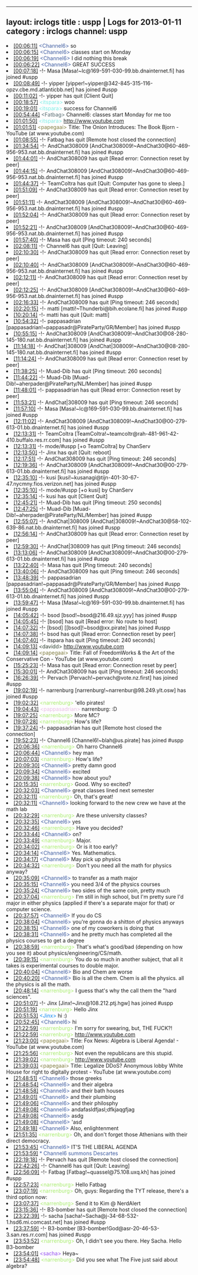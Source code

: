 
---
layout: irclogs
title : uspp | Logs for 2013-01-11
category : irclogs
channel: uspp
---
<li class="logitem"><a href="#00:06:11" name="00:06:11" class="time">[00:06:11]</a> <span class="person" style="color:#3d5ba0">&lt;Channel6&gt;</span> so </li>
<li class="logitem"><a href="#00:06:15" name="00:06:15" class="time">[00:06:15]</a> <span class="person" style="color:#3d5ba0">&lt;Channel6&gt;</span> classes start on Monday </li>
<li class="logitem"><a href="#00:06:19" name="00:06:19" class="time">[00:06:19]</a> <span class="person" style="color:#3d5ba0">&lt;Channel6&gt;</span> I did nothing this break </li>
<li class="logitem"><a href="#00:06:22" name="00:06:22" class="time">[00:06:22]</a> <span class="person" style="color:#3d5ba0">&lt;Channel6&gt;</span> GREAT SUCCESS </li>
<li class="logitem"><a href="#00:07:18" name="00:07:18" class="time">[00:07:18]</a> -!- <span class="join">Masa</span> [Masa!~lc@169-591-030-99.bb.dnainternet.fi] has joined #uspp </li>
<li class="logitem"><a href="#00:08:49" name="00:08:49" class="time">[00:08:49]</a> -!- <span class="join">yipper</span> [yipper!~yipper@342-845-315-116-opzv.cbe.md.atlanticbb.net] has joined #uspp </li>
<li class="logitem"><a href="#00:11:02" name="00:11:02" class="time">[00:11:02]</a> -!- <span class="quit">yipper</span> has quit [Client Quit] </li>
<li class="logitem"><a href="#00:18:57" name="00:18:57" class="time">[00:18:57]</a> <span class="person" style="color:#7deee6">&lt;itspara&gt;</span> woo </li>
<li class="logitem"><a href="#00:19:01" name="00:19:01" class="time">[00:19:01]</a> <span class="person" style="color:#7deee6">&lt;itspara&gt;</span> success for Channel6  </li>
<li class="logitem"><a href="#00:54:44" name="00:54:44" class="time">[00:54:44]</a> <span class="person" style="color:#596d73">&lt;Fatbag&gt;</span> Channel6: classes start Monday for me too </li>
<li class="logitem"><a href="#01:01:50" name="01:01:50" class="time">[01:01:50]</a> <span class="person" style="color:#7deee6">&lt;itspara&gt;</span> <a href="http://www.youtube.com/watch?feature=endscreen&amp;v=AhnaO67xYpY&amp;NR=1" target="_blank">http://www.youtube.com</a> </li>
<li class="logitem"><a href="#01:01:51" name="01:01:51" class="time">[01:01:51]</a> <span class="person" style="color:#817e41">&lt;papegaai&gt;</span> Title: The Onion Introduces: The Book Bjorn - YouTube (at www.youtube.com) </li>
<li class="logitem"><a href="#01:08:55" name="01:08:55" class="time">[01:08:55]</a> -!- <span class="quit">Fatbag</span> has quit [Remote host closed the connection] </li>
<li class="logitem"><a href="#01:34:54" name="01:34:54" class="time">[01:34:54]</a> -!- <span class="join">AndChat308009</span> [AndChat308009!~AndChat30@60-469-956-953.nat.bb.dnainternet.fi] has joined #uspp </li>
<li class="logitem"><a href="#01:44:01" name="01:44:01" class="time">[01:44:01]</a> -!- <span class="quit">AndChat308009</span> has quit [Read error: Connection reset by peer] </li>
<li class="logitem"><a href="#01:44:15" name="01:44:15" class="time">[01:44:15]</a> -!- <span class="join">AndChat308009</span> [AndChat308009!~AndChat30@60-469-956-953.nat.bb.dnainternet.fi] has joined #uspp </li>
<li class="logitem"><a href="#01:44:37" name="01:44:37" class="time">[01:44:37]</a> -!- <span class="quit">TeamColtra</span> has quit [Quit: Computer has gone to sleep.] </li>
<li class="logitem"><a href="#01:51:09" name="01:51:09" class="time">[01:51:09]</a> -!- <span class="quit">AndChat308009</span> has quit [Read error: Connection reset by peer] </li>
<li class="logitem"><a href="#01:51:11" name="01:51:11" class="time">[01:51:11]</a> -!- <span class="join">AndChat308009</span> [AndChat308009!~AndChat30@60-469-956-953.nat.bb.dnainternet.fi] has joined #uspp </li>
<li class="logitem"><a href="#01:52:04" name="01:52:04" class="time">[01:52:04]</a> -!- <span class="quit">AndChat308009</span> has quit [Read error: Connection reset by peer] </li>
<li class="logitem"><a href="#01:52:21" name="01:52:21" class="time">[01:52:21]</a> -!- <span class="join">AndChat308009</span> [AndChat308009!~AndChat30@60-469-956-953.nat.bb.dnainternet.fi] has joined #uspp </li>
<li class="logitem"><a href="#01:57:40" name="01:57:40" class="time">[01:57:40]</a> -!- <span class="quit">Masa</span> has quit [Ping timeout: 240 seconds] </li>
<li class="logitem"><a href="#02:08:11" name="02:08:11" class="time">[02:08:11]</a> -!- <span class="quit">Channel6</span> has quit [Quit: Leaving] </li>
<li class="logitem"><a href="#02:10:30" name="02:10:30" class="time">[02:10:30]</a> -!- <span class="quit">AndChat308009</span> has quit [Read error: Connection reset by peer] </li>
<li class="logitem"><a href="#02:10:40" name="02:10:40" class="time">[02:10:40]</a> -!- <span class="join">AndChat308009</span> [AndChat308009!~AndChat30@60-469-956-953.nat.bb.dnainternet.fi] has joined #uspp </li>
<li class="logitem"><a href="#02:12:11" name="02:12:11" class="time">[02:12:11]</a> -!- <span class="quit">AndChat308009</span> has quit [Read error: Connection reset by peer] </li>
<li class="logitem"><a href="#02:12:25" name="02:12:25" class="time">[02:12:25]</a> -!- <span class="join">AndChat308009</span> [AndChat308009!~AndChat30@60-469-956-953.nat.bb.dnainternet.fi] has joined #uspp </li>
<li class="logitem"><a href="#02:16:33" name="02:16:33" class="time">[02:16:33]</a> -!- <span class="quit">AndChat308009</span> has quit [Ping timeout: 246 seconds] </li>
<li class="logitem"><a href="#02:20:15" name="02:20:15" class="time">[02:20:15]</a> -!- <span class="join">matti</span> [matti!~Thunderbi@bih.ecolane.fi] has joined #uspp </li>
<li class="logitem"><a href="#10:20:14" name="10:20:14" class="time">[10:20:14]</a> -!- <span class="quit">matti</span> has quit [Quit: matti] </li>
<li class="logitem"><a href="#10:54:32" name="10:54:32" class="time">[10:54:32]</a> -!- <span class="join">pappasadrian</span> [pappasadrian!~pappasadr@PirateParty/GR/Member] has joined #uspp </li>
<li class="logitem"><a href="#10:55:15" name="10:55:15" class="time">[10:55:15]</a> -!- <span class="join">AndChat308009</span> [AndChat308009!~AndChat30@08-280-145-180.nat.bb.dnainternet.fi] has joined #uspp </li>
<li class="logitem"><a href="#11:14:18" name="11:14:18" class="time">[11:14:18]</a> -!- <span class="join">AndChat|308009</span> [AndChat|308009!~AndChat30@08-280-145-180.nat.bb.dnainternet.fi] has joined #uspp </li>
<li class="logitem"><a href="#11:14:24" name="11:14:24" class="time">[11:14:24]</a> -!- <span class="quit">AndChat308009</span> has quit [Read error: Connection reset by peer] </li>
<li class="logitem"><a href="#11:38:25" name="11:38:25" class="time">[11:38:25]</a> -!- <span class="quit">Muad-Dib</span> has quit [Ping timeout: 260 seconds] </li>
<li class="logitem"><a href="#11:44:22" name="11:44:22" class="time">[11:44:22]</a> -!- <span class="join">Muad-Dib</span> [Muad-Dib!~aherpader@PirateParty/NL/Member] has joined #uspp </li>
<li class="logitem"><a href="#11:48:01" name="11:48:01" class="time">[11:48:01]</a> -!- <span class="quit">pappasadrian</span> has quit [Read error: Connection reset by peer] </li>
<li class="logitem"><a href="#11:53:21" name="11:53:21" class="time">[11:53:21]</a> -!- <span class="quit">AndChat|308009</span> has quit [Ping timeout: 246 seconds] </li>
<li class="logitem"><a href="#11:57:10" name="11:57:10" class="time">[11:57:10]</a> -!- <span class="join">Masa</span> [Masa!~lc@169-591-030-99.bb.dnainternet.fi] has joined #uspp </li>
<li class="logitem"><a href="#12:11:02" name="12:11:02" class="time">[12:11:02]</a> -!- <span class="join">AndChat308009</span> [AndChat308009!~AndChat30@00-279-613-01.bb.dnainternet.fi] has joined #uspp </li>
<li class="logitem"><a href="#12:13:31" name="12:13:31" class="time">[12:13:31]</a> -!- <span class="join">TeamColtra</span> [TeamColtra!~teamcoltr@rah-481-961-42-410.buffalo.res.rr.com] has joined #uspp </li>
<li class="logitem"><a href="#12:13:31" name="12:13:31" class="time">[12:13:31]</a> -!- mode/<span class="mode">#uspp</span> [+o TeamColtra] by ChanServ </li>
<li class="logitem"><a href="#12:13:50" name="12:13:50" class="time">[12:13:50]</a> -!- <span class="quit">Jinx</span> has quit [Quit: reboot] </li>
<li class="logitem"><a href="#12:17:51" name="12:17:51" class="time">[12:17:51]</a> -!- <span class="quit">AndChat308009</span> has quit [Ping timeout: 246 seconds] </li>
<li class="logitem"><a href="#12:19:36" name="12:19:36" class="time">[12:19:36]</a> -!- <span class="join">AndChat308009</span> [AndChat308009!~AndChat30@00-279-613-01.bb.dnainternet.fi] has joined #uspp </li>
<li class="logitem"><a href="#12:35:10" name="12:35:10" class="time">[12:35:10]</a> -!- <span class="join">kusi</span> [kusi!~kusanagi@tijn-401-30-67-47.nycmny.fios.verizon.net] has joined #uspp </li>
<li class="logitem"><a href="#12:35:10" name="12:35:10" class="time">[12:35:10]</a> -!- mode/<span class="mode">#uspp</span> [+o kusi] by ChanServ </li>
<li class="logitem"><a href="#12:35:14" name="12:35:14" class="time">[12:35:14]</a> -!- <span class="quit">kusi</span> has quit [Client Quit] </li>
<li class="logitem"><a href="#12:45:21" name="12:45:21" class="time">[12:45:21]</a> -!- <span class="quit">Muad-Dib</span> has quit [Ping timeout: 250 seconds] </li>
<li class="logitem"><a href="#12:47:25" name="12:47:25" class="time">[12:47:25]</a> -!- <span class="join">Muad-Dib</span> [Muad-Dib!~aherpader@PirateParty/NL/Member] has joined #uspp </li>
<li class="logitem"><a href="#12:55:07" name="12:55:07" class="time">[12:55:07]</a> -!- <span class="join">AndChat|308009</span> [AndChat|308009!~AndChat30@58-102-639-86.nat.bb.dnainternet.fi] has joined #uspp </li>
<li class="logitem"><a href="#12:56:14" name="12:56:14" class="time">[12:56:14]</a> -!- <span class="quit">AndChat308009</span> has quit [Read error: Connection reset by peer] </li>
<li class="logitem"><a href="#12:59:30" name="12:59:30" class="time">[12:59:30]</a> -!- <span class="quit">AndChat|308009</span> has quit [Ping timeout: 246 seconds] </li>
<li class="logitem"><a href="#13:13:06" name="13:13:06" class="time">[13:13:06]</a> -!- <span class="join">AndChat308009</span> [AndChat308009!~AndChat30@00-279-613-01.bb.dnainternet.fi] has joined #uspp </li>
<li class="logitem"><a href="#13:22:40" name="13:22:40" class="time">[13:22:40]</a> -!- <span class="quit">Masa</span> has quit [Ping timeout: 240 seconds] </li>
<li class="logitem"><a href="#13:40:06" name="13:40:06" class="time">[13:40:06]</a> -!- <span class="quit">AndChat308009</span> has quit [Ping timeout: 246 seconds] </li>
<li class="logitem"><a href="#13:48:39" name="13:48:39" class="time">[13:48:39]</a> -!- <span class="join">pappasadrian</span> [pappasadrian!~pappasadr@PirateParty/GR/Member] has joined #uspp </li>
<li class="logitem"><a href="#13:55:04" name="13:55:04" class="time">[13:55:04]</a> -!- <span class="join">AndChat308009</span> [AndChat308009!~AndChat30@00-279-613-01.bb.dnainternet.fi] has joined #uspp </li>
<li class="logitem"><a href="#13:59:47" name="13:59:47" class="time">[13:59:47]</a> -!- <span class="join">Masa</span> [Masa!~lc@169-591-030-99.bb.dnainternet.fi] has joined #uspp </li>
<li class="logitem"><a href="#14:05:42" name="14:05:42" class="time">[14:05:42]</a> -!- <span class="join">bsod</span> [bsod!~bsod@216.49.sjz.yyy] has joined #uspp </li>
<li class="logitem"><a href="#14:05:45" name="14:05:45" class="time">[14:05:45]</a> -!- <span class="quit">[bsod]</span> has quit [Read error: No route to host] </li>
<li class="logitem"><a href="#14:07:32" name="14:07:32" class="time">[14:07:32]</a> -!- <span class="join">[bsod]</span> [[bsod]!~bsod@xx.pirate] has joined #uspp </li>
<li class="logitem"><a href="#14:07:38" name="14:07:38" class="time">[14:07:38]</a> -!- <span class="quit">bsod</span> has quit [Read error: Connection reset by peer] </li>
<li class="logitem"><a href="#14:07:40" name="14:07:40" class="time">[14:07:40]</a> -!- <span class="quit">itspara</span> has quit [Ping timeout: 240 seconds] </li>
<li class="logitem"><a href="#14:09:13" name="14:09:13" class="time">[14:09:13]</a> <span class="person" style="color:#2d3f2f">&lt;davidd&gt;</span> <a href="http://www.youtube.com/watch?v=N4KLZMIpZc0" target="_blank">http://www.youtube.com</a> </li>
<li class="logitem"><a href="#14:09:14" name="14:09:14" class="time">[14:09:14]</a> <span class="person" style="color:#817e41">&lt;papegaai&gt;</span> Title: Fall of FreedomWorks &amp; the Art of the Conservative Con - YouTube (at www.youtube.com) </li>
<li class="logitem"><a href="#15:25:23" name="15:25:23" class="time">[15:25:23]</a> -!- <span class="quit">Masa</span> has quit [Read error: Connection reset by peer] </li>
<li class="logitem"><a href="#15:30:01" name="15:30:01" class="time">[15:30:01]</a> -!- <span class="quit">AndChat308009</span> has quit [Ping timeout: 246 seconds] </li>
<li class="logitem"><a href="#16:26:39" name="16:26:39" class="time">[16:26:39]</a> -!- <span class="join">Pervach</span> [Pervach!~pervach@vote.nz.first] has joined #uspp </li>
<li class="logitem"><a href="#19:02:19" name="19:02:19" class="time">[19:02:19]</a> -!- <span class="join">narrenburg</span> [narrenburg!~narrenbur@98.249.ylt.osw] has joined #uspp </li>
<li class="logitem"><a href="#19:02:32" name="19:02:32" class="time">[19:02:32]</a> <span class="person" style="color:#a8ec6e">&lt;narrenburg&gt;</span> 'ello pirates! </li>
<li class="logitem"><a href="#19:04:43" name="19:04:43" class="time">[19:04:43]</a> <span class="person" style="color:#e9bee5">&lt;pappasadrian&gt;</span> narrenburg: :D </li>
<li class="logitem"><a href="#19:07:25" name="19:07:25" class="time">[19:07:25]</a> <span class="person" style="color:#a8ec6e">&lt;narrenburg&gt;</span> More MC? </li>
<li class="logitem"><a href="#19:07:28" name="19:07:28" class="time">[19:07:28]</a> <span class="person" style="color:#a8ec6e">&lt;narrenburg&gt;</span> How's life? </li>
<li class="logitem"><a href="#19:37:24" name="19:37:24" class="time">[19:37:24]</a> -!- <span class="quit">pappasadrian</span> has quit [Remote host closed the connection] </li>
<li class="logitem"><a href="#19:52:23" name="19:52:23" class="time">[19:52:23]</a> -!- <span class="join">Channel6</span> [Channel6!~blah@us.pirate] has joined #uspp </li>
<li class="logitem"><a href="#20:06:36" name="20:06:36" class="time">[20:06:36]</a> <span class="person" style="color:#a8ec6e">&lt;narrenburg&gt;</span> Oh harro Channel6 </li>
<li class="logitem"><a href="#20:06:44" name="20:06:44" class="time">[20:06:44]</a> <span class="person" style="color:#3d5ba0">&lt;Channel6&gt;</span> hey man </li>
<li class="logitem"><a href="#20:07:03" name="20:07:03" class="time">[20:07:03]</a> <span class="person" style="color:#a8ec6e">&lt;narrenburg&gt;</span> How's life? </li>
<li class="logitem"><a href="#20:09:30" name="20:09:30" class="time">[20:09:30]</a> <span class="person" style="color:#3d5ba0">&lt;Channel6&gt;</span> pretty damn good </li>
<li class="logitem"><a href="#20:09:34" name="20:09:34" class="time">[20:09:34]</a> <span class="person" style="color:#3d5ba0">&lt;Channel6&gt;</span> excited </li>
<li class="logitem"><a href="#20:09:38" name="20:09:38" class="time">[20:09:38]</a> <span class="person" style="color:#3d5ba0">&lt;Channel6&gt;</span> how about you? </li>
<li class="logitem"><a href="#20:15:35" name="20:15:35" class="time">[20:15:35]</a> <span class="person" style="color:#a8ec6e">&lt;narrenburg&gt;</span> Good. Why so excited? </li>
<li class="logitem"><a href="#20:32:03" name="20:32:03" class="time">[20:32:03]</a> <span class="person" style="color:#3d5ba0">&lt;Channel6&gt;</span> great classes lined next semester </li>
<li class="logitem"><a href="#20:32:11" name="20:32:11" class="time">[20:32:11]</a> <span class="person" style="color:#a8ec6e">&lt;narrenburg&gt;</span> Oh, that's great! </li>
<li class="logitem"><a href="#20:32:11" name="20:32:11" class="time">[20:32:11]</a> <span class="person" style="color:#3d5ba0">&lt;Channel6&gt;</span> looking forward to the new crew we have at the math lab </li>
<li class="logitem"><a href="#20:32:29" name="20:32:29" class="time">[20:32:29]</a> <span class="person" style="color:#a8ec6e">&lt;narrenburg&gt;</span> Are these university classes? </li>
<li class="logitem"><a href="#20:32:35" name="20:32:35" class="time">[20:32:35]</a> <span class="person" style="color:#3d5ba0">&lt;Channel6&gt;</span> yes </li>
<li class="logitem"><a href="#20:32:46" name="20:32:46" class="time">[20:32:46]</a> <span class="person" style="color:#a8ec6e">&lt;narrenburg&gt;</span> Have you decided? </li>
<li class="logitem"><a href="#20:33:44" name="20:33:44" class="time">[20:33:44]</a> <span class="person" style="color:#3d5ba0">&lt;Channel6&gt;</span> on? </li>
<li class="logitem"><a href="#20:33:49" name="20:33:49" class="time">[20:33:49]</a> <span class="person" style="color:#a8ec6e">&lt;narrenburg&gt;</span> Major. </li>
<li class="logitem"><a href="#20:34:02" name="20:34:02" class="time">[20:34:02]</a> <span class="person" style="color:#a8ec6e">&lt;narrenburg&gt;</span> Or is it too early? </li>
<li class="logitem"><a href="#20:34:14" name="20:34:14" class="time">[20:34:14]</a> <span class="person" style="color:#3d5ba0">&lt;Channel6&gt;</span> Yes. Mathematics. </li>
<li class="logitem"><a href="#20:34:17" name="20:34:17" class="time">[20:34:17]</a> <span class="person" style="color:#3d5ba0">&lt;Channel6&gt;</span> May pick up physics </li>
<li class="logitem"><a href="#20:34:32" name="20:34:32" class="time">[20:34:32]</a> <span class="person" style="color:#a8ec6e">&lt;narrenburg&gt;</span> Don't you need all the math for physics anyway? </li>
<li class="logitem"><a href="#20:35:09" name="20:35:09" class="time">[20:35:09]</a> <span class="person" style="color:#3d5ba0">&lt;Channel6&gt;</span> to transfer as a math major </li>
<li class="logitem"><a href="#20:35:15" name="20:35:15" class="time">[20:35:15]</a> <span class="person" style="color:#3d5ba0">&lt;Channel6&gt;</span> you need 3/4 of the physics courses </li>
<li class="logitem"><a href="#20:35:24" name="20:35:24" class="time">[20:35:24]</a> <span class="person" style="color:#3d5ba0">&lt;Channel6&gt;</span> two sides of the same coin, pretty much </li>
<li class="logitem"><a href="#20:37:04" name="20:37:04" class="time">[20:37:04]</a> <span class="person" style="color:#a8ec6e">&lt;narrenburg&gt;</span> I'm still in high school, but I'm pretty sure I'd major in either physics (applied if there's a separate major for that) or computer science. </li>
<li class="logitem"><a href="#20:37:57" name="20:37:57" class="time">[20:37:57]</a> <span class="person" style="color:#3d5ba0">&lt;Channel6&gt;</span> If you do CS </li>
<li class="logitem"><a href="#20:38:04" name="20:38:04" class="time">[20:38:04]</a> <span class="person" style="color:#3d5ba0">&lt;Channel6&gt;</span> you're gonna do a shitton of physics anyways </li>
<li class="logitem"><a href="#20:38:15" name="20:38:15" class="time">[20:38:15]</a> <span class="person" style="color:#3d5ba0">&lt;Channel6&gt;</span> one of my coworkers is doing that </li>
<li class="logitem"><a href="#20:38:31" name="20:38:31" class="time">[20:38:31]</a> <span class="person" style="color:#3d5ba0">&lt;Channel6&gt;</span> and he pretty much has completed all the physics courses to get a degree </li>
<li class="logitem"><a href="#20:38:59" name="20:38:59" class="time">[20:38:59]</a> <span class="person" style="color:#a8ec6e">&lt;narrenburg&gt;</span> That's what's good/bad (depending on how you see it) about physics/engineering/CS/math. </li>
<li class="logitem"><a href="#20:39:15" name="20:39:15" class="time">[20:39:15]</a> <span class="person" style="color:#a8ec6e">&lt;narrenburg&gt;</span> You do so much in another subject, that all it takes is experimental courses to double major. </li>
<li class="logitem"><a href="#20:40:04" name="20:40:04" class="time">[20:40:04]</a> <span class="person" style="color:#3d5ba0">&lt;Channel6&gt;</span> Bio and Chem are worse </li>
<li class="logitem"><a href="#20:40:20" name="20:40:20" class="time">[20:40:20]</a> <span class="person" style="color:#3d5ba0">&lt;Channel6&gt;</span> Bio is all the chem. Chem is all the physics. all the physics is all the math. </li>
<li class="logitem"><a href="#20:48:14" name="20:48:14" class="time">[20:48:14]</a> <span class="person" style="color:#a8ec6e">&lt;narrenburg&gt;</span> I guess that's why the call them the  "hard sciences". </li>
<li class="logitem"><a href="#20:51:07" name="20:51:07" class="time">[20:51:07]</a> -!- <span class="join">Jinx</span> [Jinx!~Jinx@108.212.ptj.hgw] has joined #uspp </li>
<li class="logitem"><a href="#20:51:19" name="20:51:19" class="time">[20:51:19]</a> <span class="person" style="color:#a8ec6e">&lt;narrenburg&gt;</span> Hello Jinx </li>
<li class="logitem"><a href="#20:51:53" name="20:51:53" class="time">[20:51:53]</a> <span class="person" style="color:#0e8af2">&lt;Jinx&gt;</span> hi :) </li>
<li class="logitem"><a href="#20:52:45" name="20:52:45" class="time">[20:52:45]</a> <span class="person" style="color:#3d5ba0">&lt;Channel6&gt;</span> hi </li>
<li class="logitem"><a href="#21:22:59" name="21:22:59" class="time">[21:22:59]</a> <span class="person" style="color:#a8ec6e">&lt;narrenburg&gt;</span> I'm sorry for swearing, but, THE FUCK?! </li>
<li class="logitem"><a href="#21:22:59" name="21:22:59" class="time">[21:22:59]</a> <span class="person" style="color:#a8ec6e">&lt;narrenburg&gt;</span> <a href="http://www.youtube.com/watch?v=nz7QKcSlk0g" target="_blank">http://www.youtube.com</a> </li>
<li class="logitem"><a href="#21:23:00" name="21:23:00" class="time">[21:23:00]</a> <span class="person" style="color:#817e41">&lt;papegaai&gt;</span> Title: Fox News: Algebra is Liberal Agenda! - YouTube (at www.youtube.com) </li>
<li class="logitem"><a href="#21:25:56" name="21:25:56" class="time">[21:25:56]</a> <span class="person" style="color:#a8ec6e">&lt;narrenburg&gt;</span> Not even the republicans are this stupid. </li>
<li class="logitem"><a href="#21:39:02" name="21:39:02" class="time">[21:39:02]</a> <span class="person" style="color:#a8ec6e">&lt;narrenburg&gt;</span> <a href="http://www.youtube.com/watch?v=0wdDu8cgk5A" target="_blank">http://www.youtube.com</a> </li>
<li class="logitem"><a href="#21:39:03" name="21:39:03" class="time">[21:39:03]</a> <span class="person" style="color:#817e41">&lt;papegaai&gt;</span> Title: Legalize DDoS? Anonymous lobby White House for right to digitally protest - YouTube (at www.youtube.com) </li>
<li class="logitem"><a href="#21:48:51" name="21:48:51" class="time">[21:48:51]</a> <span class="person" style="color:#3d5ba0">&lt;Channel6&gt;</span> those greeks </li>
<li class="logitem"><a href="#21:48:54" name="21:48:54" class="time">[21:48:54]</a> <span class="person" style="color:#3d5ba0">&lt;Channel6&gt;</span> and their algebra </li>
<li class="logitem"><a href="#21:48:58" name="21:48:58" class="time">[21:48:58]</a> <span class="person" style="color:#3d5ba0">&lt;Channel6&gt;</span> and their bath houses </li>
<li class="logitem"><a href="#21:49:01" name="21:49:01" class="time">[21:49:01]</a> <span class="person" style="color:#3d5ba0">&lt;Channel6&gt;</span> and their plumbing </li>
<li class="logitem"><a href="#21:49:06" name="21:49:06" class="time">[21:49:06]</a> <span class="person" style="color:#3d5ba0">&lt;Channel6&gt;</span> and their philosphy </li>
<li class="logitem"><a href="#21:49:08" name="21:49:08" class="time">[21:49:08]</a> <span class="person" style="color:#3d5ba0">&lt;Channel6&gt;</span> andafasldfjasl;dfkjaqgfjag </li>
<li class="logitem"><a href="#21:49:08" name="21:49:08" class="time">[21:49:08]</a> <span class="person" style="color:#3d5ba0">&lt;Channel6&gt;</span> asdg </li>
<li class="logitem"><a href="#21:49:08" name="21:49:08" class="time">[21:49:08]</a> <span class="person" style="color:#3d5ba0">&lt;Channel6&gt;</span> 'asd </li>
<li class="logitem"><a href="#21:49:18" name="21:49:18" class="time">[21:49:18]</a> <span class="person" style="color:#3d5ba0">&lt;Channel6&gt;</span> Also, enlightenment </li>
<li class="logitem"><a href="#21:51:35" name="21:51:35" class="time">[21:51:35]</a> <span class="person" style="color:#a8ec6e">&lt;narrenburg&gt;</span> Oh, and don't forget those Athenians with their direct democracy. </li>
<li class="logitem"><a href="#21:53:45" name="21:53:45" class="time">[21:53:45]</a> <span class="person" style="color:#3d5ba0">&lt;Channel6&gt;</span> IT'S THE LIBERAL AGENDA </li>
<li class="logitem"><a href="#21:53:59" name="21:53:59" class="time">[21:53:59]</a> <span class="person" style="color:#3d5ba0">* Channel6 summons Descartes</span> </li>
<li class="logitem"><a href="#22:19:18" name="22:19:18" class="time">[22:19:18]</a> -!- <span class="quit">Pervach</span> has quit [Remote host closed the connection] </li>
<li class="logitem"><a href="#22:42:26" name="22:42:26" class="time">[22:42:26]</a> -!- <span class="quit">Channel6</span> has quit [Quit: Leaving] </li>
<li class="logitem"><a href="#22:56:09" name="22:56:09" class="time">[22:56:09]</a> -!- <span class="join">Fatbag</span> [Fatbag!~quassel@75.108.uxq.kh] has joined #uspp </li>
<li class="logitem"><a href="#22:57:23" name="22:57:23" class="time">[22:57:23]</a> <span class="person" style="color:#a8ec6e">&lt;narrenburg&gt;</span> Hello Fatbag </li>
<li class="logitem"><a href="#23:07:19" name="23:07:19" class="time">[23:07:19]</a> <span class="person" style="color:#a8ec6e">&lt;narrenburg&gt;</span> Oh, guys: Regarding the TYT release, there's a third option now: </li>
<li class="logitem"><a href="#23:07:37" name="23:07:37" class="time">[23:07:37]</a> <span class="person" style="color:#a8ec6e">&lt;narrenburg&gt;</span> Send it to Kim @ NerdAlert </li>
<li class="logitem"><a href="#23:15:36" name="23:15:36" class="time">[23:15:36]</a> -!- <span class="quit">B3-bomber</span> has quit [Remote host closed the connection] </li>
<li class="logitem"><a href="#23:22:39" name="23:22:39" class="time">[23:22:39]</a> -!- <span class="join">sacha</span> [sacha!~Sacha@j-34-68-532-1.hsd6.mi.comcast.net] has joined #uspp </li>
<li class="logitem"><a href="#23:37:59" name="23:37:59" class="time">[23:37:59]</a> -!- <span class="join">B3-bomber</span> [B3-bomber!God@asr-20-46-53-3.san.res.rr.com] has joined #uspp </li>
<li class="logitem"><a href="#23:53:52" name="23:53:52" class="time">[23:53:52]</a> <span class="person" style="color:#a8ec6e">&lt;narrenburg&gt;</span> Oh, I didn't see you there. Hey Sacha. Hello B3-bomber </li>
<li class="logitem"><a href="#23:54:01" name="23:54:01" class="time">[23:54:01]</a> <span class="person" style="color:#954ef2">&lt;sacha&gt;</span> Heya~ </li>
<li class="logitem"><a href="#23:54:48" name="23:54:48" class="time">[23:54:48]</a> <span class="person" style="color:#a8ec6e">&lt;narrenburg&gt;</span> Did you see what The Five just said about algebra? </li>


